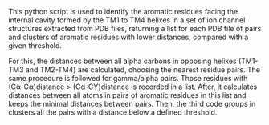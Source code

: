 This python script is used to identify the aromatic residues facing the internal cavity formed by the TM1 to TM4 helixes in a set of ion channel structures extracted from PDB files, returning a list for each PDB file of pairs and clusters of aromatic residues with lower distances, compared with a given threshold.

For this, the distances between all alpha carbons in opposing helixes (TM1-TM3 and TM2-TM4) are calculated, choosing the nearest residue pairs. The same procedure is followed for gamma/alpha pairs. Those residues with (Cα-Cα)distance > (Cα-CƳ)distance is recorded in a list. After, it calculates distances between all atoms in pairs of aromatic residues in this list and keeps the minimal distances between pairs. Then, the third code groups in clusters all the pairs with a distance below a defined threshold.
